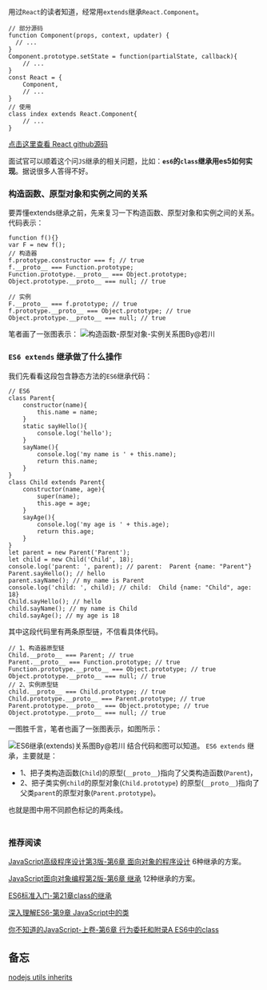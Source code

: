 用过`React`的读者知道，经常用`extends`继承`React.Component`。

```
// 部分源码
function Component(props, context, updater) {
  // ...
}
Component.prototype.setState = function(partialState, callback){
    // ...
}
const React = {
    Component,
    // ...
}
// 使用
class index extends React.Component{
    // ...
}
```
[点击这里查看 React github源码](https://github.com/facebook/react/blob/master/packages/react/src/ReactBaseClasses.js)

面试官可以顺着这个问`JS`继承的相关问题，比如：**`es6`的`class`继承用es5如何实现**。据说很多人答得不好。<br/>
### 构造函数、原型对象和实例之间的关系

要弄懂extends继承之前，先来复习一下构造函数、原型对象和实例之间的关系。
代码表示：
```
function f(){}
var F = new f();
// 构造器
f.prototype.constructor === f; // true
f.__proto__ === Function.prototype;
Function.prototype.__proto__ === Object.prototype;
Object.prototype.__proto__ === null; // true

// 实例
F.__proto__ === f.prototype; // true
f.prototype.__proto__ === Object.prototype; // true
Object.prototype.__proto__ === null; // true
```
笔者画了一张图表示：
![构造函数-原型对象-实例关系图By@若川](https://user-gold-cdn.xitu.io/2019/2/17/168fb9af13e33adf?w=1058&h=596&f=png&s=59763)
### `ES6 extends` 继承做了什么操作
我们先看看这段包含静态方法的`ES6`继承代码：
```
// ES6
class Parent{
    constructor(name){
        this.name = name;
    }
    static sayHello(){
        console.log('hello');
    }
    sayName(){
        console.log('my name is ' + this.name);
        return this.name;
    }
}
class Child extends Parent{
    constructor(name, age){
        super(name);
        this.age = age;
    }
    sayAge(){
        console.log('my age is ' + this.age);
        return this.age;
    }
}
let parent = new Parent('Parent');
let child = new Child('Child', 18);
console.log('parent: ', parent); // parent:  Parent {name: "Parent"}
Parent.sayHello(); // hello
parent.sayName(); // my name is Parent
console.log('child: ', child); // child:  Child {name: "Child", age: 18}
Child.sayHello(); // hello
child.sayName(); // my name is Child
child.sayAge(); // my age is 18
```
其中这段代码里有两条原型链，不信看具体代码。
```
// 1、构造器原型链
Child.__proto__ === Parent; // true
Parent.__proto__ === Function.prototype; // true
Function.prototype.__proto__ === Object.prototype; // true
Object.prototype.__proto__ === null; // true
// 2、实例原型链
child.__proto__ === Child.prototype; // true
Child.prototype.__proto__ === Parent.prototype; // true
Parent.prototype.__proto__ === Object.prototype; // true
Object.prototype.__proto__ === null; // true
```
一图胜千言，笔者也画了一张图表示，如图所示：

![ES6继承(extends)关系图By@若川](https://user-gold-cdn.xitu.io/2019/2/17/168fb9a3828f9cb4?w=1188&h=1007&f=png&s=107996)
结合代码和图可以知道。
`ES6 extends` 继承，主要就是：
- 1、把子类构造函数(`Child`)的原型(`__proto__`)指向了父类构造函数(`Parent`)，
- 2、把子类实例`child`的原型对象(`Child.prototype`) 的原型(`__proto__`)指向了父类`parent`的原型对象(`Parent.prototype`)。

也就是图中用不同颜色标记的两条线。

```

```

## 


### 推荐阅读
[JavaScript高级程序设计第3版-第6章 面向对象的程序设计]() 6种继承的方案。

[JavaScript面向对象编程第2版-第6章 继承]() 12种继承的方案。

[ES6标准入门-第21章class的继承](http://es6.ruanyifeng.com/#docs/class-extends)

[深入理解ES6-第9章 JavaScript中的类]()

[你不知道的JavaScript-上卷-第6章 行为委托和附录A ES6中的class]()


## 备忘
[nodejs utils inherits](https://github.com/nodejs/node/blob/master/lib/util.js#L295-L313)
